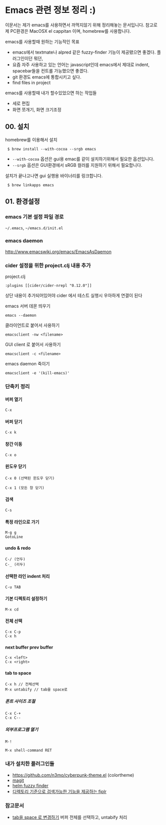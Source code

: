 # Emacs 관련 정보 정리 :)

이문서는 제가 emacs를 사용하면서 까먹지않기 위해 정리해놓는 문서입니다. 
참고로 제 PC환경은 MacOSX el cappitan 이며, homebrew를 사용합니다. 

emacs를 사용할때 원하는 기능적인 목표 

- emacs에서 textmate나 alpred 같은 fuzzy-finder 기능이 제공됐으면 좋겠다. 플러그인이던 뭐던, 
- 요즘 자주 사용하고 있는 언어는 javascript인데 emacs에서 제대로 indent, spacebar들을 컨트롤 가능했으면 좋겠다. 
- git 환경도 emacs에 통합시키고 싶다.
- find files in project 


emacs를 사용할때 내가 할수있었으면 하는 작업들 

- 세로 편집 
- 화면 쪼개기, 화면 크기조정 


## 00. 설치

homebrew를 이용해서 설치

```
 $ brew install --with-cocoa --srgb emacs
```

- `--with-cocoa` 옵션은 gui용 emac를 같이 설치하기위해서 필요한 옵션입니다. 
- `--srgb` 옵션은 GUI환경에서 sRGB 컬러를 지원하기 위해서 필요합니다.

설치가 끝나고나면 gui 실행용 바이너리를 링크합니다.

```
 $ brew linkapps emacs
```


## 01. 환경설정


### emacs 기본 설정 파일 경로 

`~/.emacs`, `~/emacs.d/init.el`

### emacs daemon

http://www.emacswiki.org/emacs/EmacsAsDaemon

### cider 설정을 위한 project.clj 내용 추가


project.clj 

```
:plugins [[cider/cider-nrepl "0.12.0"]]
```

상단 내용이 추가되어있어야 cider 에서 테스트 실행시 우아하게 연결이 된다



emacs 서버 데몬 띄우기 

```
emacs --daemon
```

클라이언트로 붙어서 사용하기

```
emacsclient -nw <filename>
```

GUI client 로 붙어서 사용하기
```
emacsclient -c <filename>
```
emacs daemon 죽이기

```
emacsclient -e '(kill-emacs)'
```


### 단축키 정리 

#### 버퍼 열기

```
C-x
```

#### 버퍼 닫기

```
C-x k
```

#### 창간 이동 

```
C-x o
```

#### 윈도우 닫기 
```
C-x 0 (선택된 윈도우 닫기)
```

```
C-x 1 (모든 창 닫기)
```

#### 검색

```
C-s
```

#### 특정 라인으로 가기 

```
M-g g
GotoLine
```

#### undo & redo

```
C-/ (언두) 
C-_ (리두)
```

#### 선택한 라인 indent 처리 

```
C-u TAB
```

#### 기본 디렉토리 설정하기 

```
M-x cd
```

#### 전체 선택 

```
C-x C-p
C-x h
```

#### next buffer prev buffer

```
C-x <left>
C-x <right>
```

#### tab to space 

```
C-x h // 전체선택 
M-x untabify // tab을 space로 
```

##### 폰트 사이즈 조절 

```
C-x C-+
C-x C--
```

##### 외부프로그램 열기 
```
M-! 

M-x shell-command RET
```

### 내가 설치한 플러그인들

- https://github.com/n3mo/cyberpunk-theme.el (colortheme)
- [magit](http://magit.vc/)
- [helm fuzzy finder](https://emacs-helm.github.io/helm/)
- [디렉토리 기준으로 검색가능한 기능을 제공하는 fiplr](https://github.com/grizzl/fiplr)


### 참고문서 

- [tab을 space 로 변경하기](https://mdk.fr/blog/emacs-replace-tabs-with-spaces.html) 버퍼 전체를 선택하고, untabify 처리
